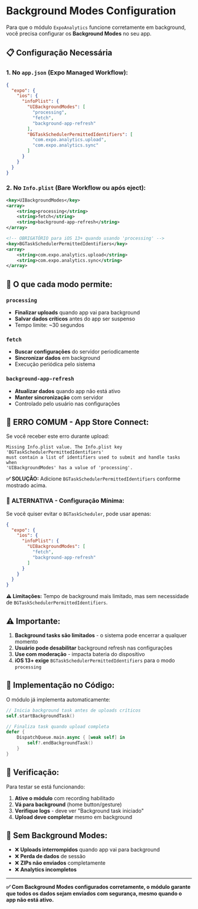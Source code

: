 # Background Modes Configuration

Para que o módulo `ExpoAnalytics` funcione corretamente em background, você precisa configurar os **Background Modes** no seu app.

## 📋 Configuração Necessária

### 1. No `app.json` (Expo Managed Workflow):

```json
{
  "expo": {
    "ios": {
      "infoPlist": {
        "UIBackgroundModes": [
          "processing",
          "fetch",
          "background-app-refresh"
        ],
        "BGTaskSchedulerPermittedIdentifiers": [
          "com.expo.analytics.upload",
          "com.expo.analytics.sync"
        ]
      }
    }
  }
}
```

### 2. No `Info.plist` (Bare Workflow ou após eject):

```xml
<key>UIBackgroundModes</key>
<array>
    <string>processing</string>
    <string>fetch</string>
    <string>background-app-refresh</string>
</array>

<!-- OBRIGATÓRIO para iOS 13+ quando usando 'processing' -->
<key>BGTaskSchedulerPermittedIdentifiers</key>
<array>
    <string>com.expo.analytics.upload</string>
    <string>com.expo.analytics.sync</string>
</array>
```

## 🎯 O que cada modo permite:

### `processing`
- **Finalizar uploads** quando app vai para background
- **Salvar dados críticos** antes do app ser suspenso
- Tempo limite: ~30 segundos

### `fetch` 
- **Buscar configurações** do servidor periodicamente
- **Sincronizar dados** em background
- Execução periódica pelo sistema

### `background-app-refresh`
- **Atualizar dados** quando app não está ativo
- **Manter sincronização** com servidor
- Controlado pelo usuário nas configurações

## 🚨 **ERRO COMUM - App Store Connect:**

Se você receber este erro durante upload:

```
Missing Info.plist value. The Info.plist key 'BGTaskSchedulerPermittedIdentifiers' 
must contain a list of identifiers used to submit and handle tasks when 
'UIBackgroundModes' has a value of 'processing'.
```

**✅ SOLUÇÃO:** Adicione `BGTaskSchedulerPermittedIdentifiers` conforme mostrado acima.

### 🔄 **ALTERNATIVA - Configuração Mínima:**

Se você quiser evitar o `BGTaskScheduler`, pode usar apenas:

```json
{
  "expo": {
    "ios": {
      "infoPlist": {
        "UIBackgroundModes": [
          "fetch",
          "background-app-refresh"
        ]
      }
    }
  }
}
```

**⚠️ Limitações:** Tempo de background mais limitado, mas sem necessidade de `BGTaskSchedulerPermittedIdentifiers`.

## ⚠️ Importante:

1. **Background tasks são limitados** - o sistema pode encerrar a qualquer momento
2. **Usuário pode desabilitar** background refresh nas configurações
3. **Use com moderação** - impacta bateria do dispositivo
4. **iOS 13+ exige** `BGTaskSchedulerPermittedIdentifiers` para o modo `processing`

## 🔧 Implementação no Código:

O módulo já implementa automaticamente:

```swift
// Inicia background task antes de uploads críticos
self.startBackgroundTask()

// Finaliza task quando upload completa
defer {
    DispatchQueue.main.async { [weak self] in
        self?.endBackgroundTask()
    }
}
```

## 📱 Verificação:

Para testar se está funcionando:

1. **Ative o módulo** com recording habilitado
2. **Vá para background** (home button/gesture)  
3. **Verifique logs** - deve ver "Background task iniciado"
4. **Upload deve completar** mesmo em background

## 🚨 Sem Background Modes:

- ❌ **Uploads interrompidos** quando app vai para background
- ❌ **Perda de dados** de sessão
- ❌ **ZIPs não enviados** completamente
- ❌ **Analytics incompletos**

---

**✅ Com Background Modes configurados corretamente, o módulo garante que todos os dados sejam enviados com segurança, mesmo quando o app não está ativo.** 
